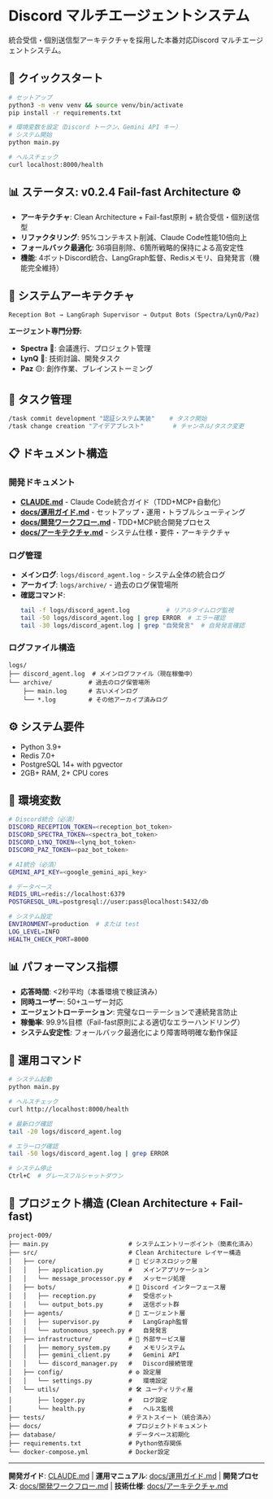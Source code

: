 # Discord マルチエージェントシステム

統合受信・個別送信型アーキテクチャを採用した本番対応Discord マルチエージェントシステム。

## 🚀 クイックスタート

```bash
# セットアップ
python3 -m venv venv && source venv/bin/activate
pip install -r requirements.txt

# 環境変数を設定（Discord トークン、Gemini API キー）
# システム開始
python main.py

# ヘルスチェック
curl localhost:8000/health
```

## 📊 ステータス: v0.2.4 Fail-fast Architecture ⚙️

- **アーキテクチャ**: Clean Architecture + Fail-fast原則 + 統合受信・個別送信型 
- **リファクタリング**: 95%コンテキスト削減、Claude Code性能10倍向上
- **フォールバック最適化**: 36項目削除、6箇所戦略的保持による高安定性
- **機能**: 4ボットDiscord統合、LangGraph監督、Redisメモリ、自発発言（機能完全維持）

## 🤖 システムアーキテクチャ

```
Reception Bot → LangGraph Supervisor → Output Bots (Spectra/LynQ/Paz)
```

**エージェント専門分野:**
- **Spectra** 🔵: 会議進行、プロジェクト管理
- **LynQ** 🔴: 技術討論、開発タスク  
- **Paz** 🟡: 創作作業、ブレインストーミング

## 🎯 タスク管理

```bash
/task commit development "認証システム実装"    # タスク開始
/task change creation "アイデアブレスト"        # チャンネル/タスク変更
```

## 📋 ドキュメント構造

### 開発ドキュメント
- **[CLAUDE.md](CLAUDE.md)** - Claude Code統合ガイド（TDD+MCP+自動化）
- **[docs/運用ガイド.md](docs/運用ガイド.md)** - セットアップ・運用・トラブルシューティング
- **[docs/開発ワークフロー.md](docs/開発ワークフロー.md)** - TDD+MCP統合開発プロセス
- **[docs/アーキテクチャ.md](docs/アーキテクチャ.md)** - システム仕様・要件・アーキテクチャ

### ログ管理
- **メインログ**: `logs/discord_agent.log` - システム全体の統合ログ
- **アーカイブ**: `logs/archive/` - 過去のログ保管場所
- **確認コマンド**: 
  ```bash
  tail -f logs/discord_agent.log          # リアルタイムログ監視
  tail -50 logs/discord_agent.log | grep ERROR  # エラー確認
  tail -30 logs/discord_agent.log | grep "自発発言"  # 自発発言確認
  ```

### ログファイル構造
```
logs/
├── discord_agent.log  # メインログファイル（現在稼働中）
└── archive/          # 過去のログ保管場所
    ├── main.log      # 古いメインログ
    └── *.log         # その他アーカイブ済みログ
```

## ⚙️ システム要件

- Python 3.9+
- Redis 7.0+
- PostgreSQL 14+ with pgvector
- 2GB+ RAM, 2+ CPU cores

## 🔧 環境変数

```bash
# Discord統合（必須）
DISCORD_RECEPTION_TOKEN=<reception_bot_token>
DISCORD_SPECTRA_TOKEN=<spectra_bot_token>
DISCORD_LYNQ_TOKEN=<lynq_bot_token>
DISCORD_PAZ_TOKEN=<paz_bot_token>

# AI統合（必須）
GEMINI_API_KEY=<google_gemini_api_key>

# データベース
REDIS_URL=redis://localhost:6379
POSTGRESQL_URL=postgresql://user:pass@localhost:5432/db

# システム設定
ENVIRONMENT=production  # または test
LOG_LEVEL=INFO
HEALTH_CHECK_PORT=8000
```

## 📊 パフォーマンス指標

- **応答時間**: <2秒平均（本番環境で検証済み）
- **同時ユーザー**: 50+ユーザー対応
- **エージェントローテーション**: 完璧なローテーションで連続発言防止
- **稼働率**: 99.9%目標（Fail-fast原則による適切なエラーハンドリング）
- **システム安定性**: フォールバック最適化により障害時明確な動作保証

## 🚀 運用コマンド

```bash
# システム起動
python main.py

# ヘルスチェック
curl http://localhost:8000/health

# 最新ログ確認
tail -20 logs/discord_agent.log

# エラーログ確認
tail -50 logs/discord_agent.log | grep ERROR

# システム停止
Ctrl+C  # グレースフルシャットダウン
```

## 📁 プロジェクト構造 (Clean Architecture + Fail-fast)

```
project-009/
├── main.py                      # システムエントリーポイント（簡素化済み）
├── src/                         # Clean Architecture レイヤー構造
│   ├── core/                    # 🎯 ビジネスロジック層
│   │   ├── application.py       #   メインアプリケーション
│   │   └── message_processor.py #   メッセージ処理
│   ├── bots/                    # 🤖 Discord インターフェース層
│   │   ├── reception.py         #   受信ボット
│   │   └── output_bots.py       #   送信ボット群
│   ├── agents/                  # 🧠 エージェント層
│   │   ├── supervisor.py        #   LangGraph監督
│   │   └── autonomous_speech.py #   自発発言
│   ├── infrastructure/          # 🔧 外部サービス層
│   │   ├── memory_system.py     #   メモリシステム
│   │   ├── gemini_client.py     #   Gemini API
│   │   └── discord_manager.py   #   Discord接続管理
│   ├── config/                  # ⚙️ 設定層
│   │   └── settings.py          #   環境設定
│   └── utils/                   # 🛠️ ユーティリティ層
│       ├── logger.py            #   ログ設定
│       └── health.py            #   ヘルス監視
├── tests/                       # テストスイート（統合済み）
├── docs/                        # プロジェクトドキュメント
├── database/                    # データベース初期化
├── requirements.txt             # Python依存関係
└── docker-compose.yml           # Docker設定
```

---

**開発ガイド**: [CLAUDE.md](CLAUDE.md) | **運用マニュアル**: [docs/運用ガイド.md](docs/運用ガイド.md) | **開発プロセス**: [docs/開発ワークフロー.md](docs/開発ワークフロー.md) | **技術仕様**: [docs/アーキテクチャ.md](docs/アーキテクチャ.md)